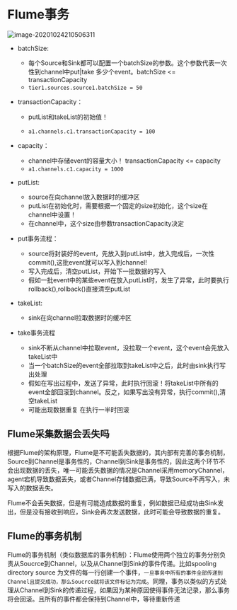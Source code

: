 # Flume事务

![image-20201024210506311](https://raw.githubusercontent.com/privking/king-note-images/master/img/note/image-20201024210506311-1603544706-36a958.png)

- batchSize:  

  - 每个Source和Sink都可以配置一个batchSize的参数。这个参数代表一次性到channel中put|take 多少个event。batchSize <=  transactionCapacity
  - `tier1.sources.source1.batchSize = 50`

- transactionCapacity：

  - putList和takeList的初始值！

  - `a1.channels.c1.transactionCapacity = 100`
  
- capacity： 

  - channel中存储event的容量大小！ transactionCapacity <=  capacity
  - `a1.channels.c1.capacity = 1000`

- putList: 
  -  source在向channel放入数据时的缓冲区
  - putList在初始化时，需要根据一个固定的size初始化，这个size在channel中设置！
  - 在channel中，这个size由参数transactionCapacity决定
  
- put事务流程：
  - source将封装好的event，先放入到putList中，放入完成后，一次性commit(),这批event就可以写入到channel!
  - 写入完成后，清空putList，开始下一批数据的写入
  - 假如一批event中的某些event在放入putList时，发生了异常，此时要执行rollback(),rollback()直接清空putList
- takeList: 

  - sink在向channel拉取数据时的缓冲区

- take事务流程

  -  sink不断从channel中拉取event，没拉取一个event，这个event会先放入takeList中
  - 当一个batchSize的event全部拉取到takeList中之后，此时由sink执行写出处理
  - 假如在写出过程中，发送了异常，此时执行回滚！将takeList中所有的event全部回滚到channel。反之，如果写出没有异常，执行commit(),清空takeList
  - 可能出现数据重复 在执行一半时回滚

## Flume采集数据会丢失吗

根据Flume的架构原理，Flume是不可能丢失数据的，其内部有完善的事务机制，Source到Channel是事务性的，Channel到Sink是事务性的，因此这两个环节不会出现数据的丢失，唯一可能丢失数据的情况是Channel采用memoryChannel，agent宕机导致数据丢失，或者Channel存储数据已满，导致Source不再写入，未写入的数据丢失。

Flume不会丢失数据，但是有可能造成数据的重复，例如数据已经成功由Sink发出，但是没有接收到响应，Sink会再次发送数据，此时可能会导致数据的重复。

## Flume的事务机制

Flume的事务机制（类似数据库的事务机制）：Flume使用两个独立的事务分别负责从Soucrce到Channel，以及从Channel到Sink的事件传递。比如spooling directory source 为文件的每一行创建一个事件，`一旦事务中所有的事件全部传递到Channel且提交成功，那么Soucrce就将该文件标记为完成`。同理，事务以类似的方式处理从Channel到Sink的传递过程，如果因为某种原因使得事件无法记录，那么事务将会回滚。且所有的事件都会保持到Channel中，等待重新传递